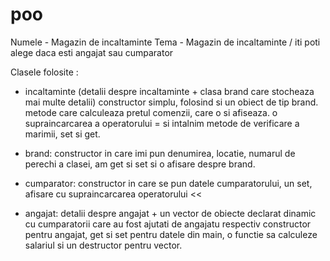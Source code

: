 # poo
 Numele - Magazin de incaltaminte
 Tema - Magazin de incaltaminte / iti poti alege daca esti angajat sau cumparator

Clasele folosite :
- incaltaminte (detalii despre incaltaminte + clasa brand care stocheaza mai multe detalii)
 constructor simplu, folosind si un obiect de tip brand.
 metode care calculeaza pretul comenzii, care o si afiseaza. o supraincarcarea a operatorului = si intalnim metode de verificare a marimii, set si get.

 - brand:
 constructor in care imi pun denumirea, locatie, numarul de perechi a clasei, am get si set si o afisare despre brand.

 - cumparator:
 constructor in care se pun datele cumparatorului, un set, afisare cu supraincarcarea operatorului <<

 - angajat:
detalii despre angajat + un vector de obiecte declarat dinamic cu cumparatorii care au fost ajutati de angajatu respectiv
constructor pentru angajat, get si set pentru datele din main, o functie sa calculeze salariul si un destructor pentru vector.